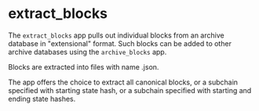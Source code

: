 extract_blocks
==============

The `extract_blocks` app pulls out individual blocks from an archive
database in "extensional" format. Such blocks can be added to other
archive databases using the `archive_blocks` app.

Blocks are extracted into files with name <state-hash>.json.

The app offers the choice to extract all canonical blocks, or a
subchain specified with starting state hash, or a subchain specified
with starting and ending state hashes.
